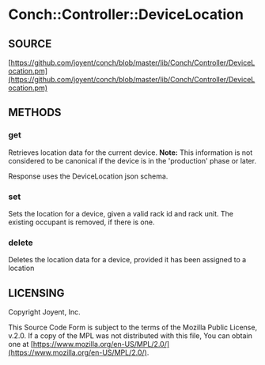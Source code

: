 # Conch::Controller::DeviceLocation

## SOURCE

[https://github.com/joyent/conch/blob/master/lib/Conch/Controller/DeviceLocation.pm](https://github.com/joyent/conch/blob/master/lib/Conch/Controller/DeviceLocation.pm)

## METHODS

### get

Retrieves location data for the current device. **Note:** This information is not considered to
be canonical if the device is in the 'production' phase or later.

Response uses the DeviceLocation json schema.

### set

Sets the location for a device, given a valid rack id and rack unit. The existing occupant is
removed, if there is one.

### delete

Deletes the location data for a device, provided it has been assigned to a location

## LICENSING

Copyright Joyent, Inc.

This Source Code Form is subject to the terms of the Mozilla Public License,
v.2.0. If a copy of the MPL was not distributed with this file, You can obtain
one at [https://www.mozilla.org/en-US/MPL/2.0/](https://www.mozilla.org/en-US/MPL/2.0/).

